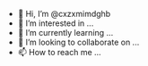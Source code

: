 - 👋 Hi, I’m @cxzxmimdghb
- 👀 I’m interested in ...
- 🌱 I’m currently learning ...
- 💞️ I’m looking to collaborate on ...
- 📫 How to reach me ...

<!---
cxzxmimdghb/cxzxmimdghb is a ✨ special ✨ repository because its `README.md` (this file) appears on your GitHub profile.
You can click the Preview link to take a look at your changes.
--
